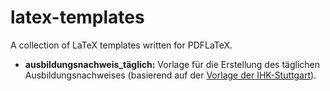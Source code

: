 # latex-templates
A collection of LaTeX templates written for PDFLaTeX.

- **ausbildungsnachweis_täglich:** 
Vorlage für die Erstellung des täglichen Ausbildungsnachweises (basierend auf der [Vorlage der IHK-Stuttgart](https://www.stuttgart.ihk24.de/fuer-azubis/vertraege/berichtsheft-670862)).
